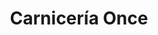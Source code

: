 ---
title: "Carnicería Once"
url: /ciudad-autonoma-de-buenos-aires/carniceria-once/
shop: carnicero
---